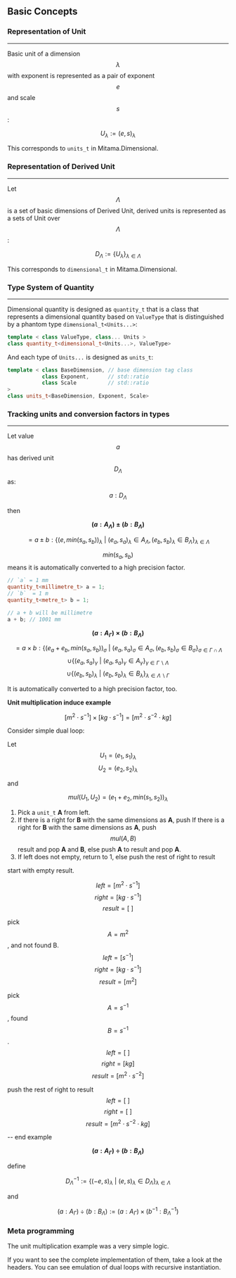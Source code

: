 ## Basic Concepts

### Representation of Unit
----------------------------

Basic unit of a dimension $$\lambda$$ with exponent is represented as a pair of exponent $$e$$ and scale $$s$$:

$$
U_\lambda := (e, s)_{\lambda}
$$

This corresponds to `units_t` in Mitama.Dimensional.

### Representation of Derived Unit
----------------------------

Let $$\Lambda$$ is a set of basic dimensions of Derived Unit, derived units is represented as a sets of Unit over $$\Lambda$$:

$$
D_\Lambda := {\{U_\lambda\}}_{\lambda \in \Lambda}
$$

This corresponds to `dimensional_t` in Mitama.Dimensional.


### Type System of Quantity
----------------------------

Dimensional quantity is designed as `quantity_t` that is a class that represents a dimensional quantity based on `ValueType` that is distinguished by a phantom type `dimensional_t<Units...>`:

```cpp
template < class ValueType, class... Units >
class quantity_t<dimensional_t<Units...>, ValueType>
```

And each type of `Units...` is designed as `units_t`:

```cpp
template < class BaseDimension, // base dimension tag class
           class Exponent,      // std::ratio
           class Scale          // std::ratio
>
class units_t<BaseDimension, Exponent, Scale>
```

### Tracking units and conversion factors in types
----------------------------

Let value $$a$$ has derived unit $$D_\Lambda$$ as:

$$
a: D_\Lambda
$$

then

**$$(a:A_\Lambda) \pm (b:B_\Lambda)$$**

$$
= a \pm b:{\{ ( e, min(s_a, s_b) )_{\lambda} \ | \ (e_a, s_a)_{\lambda} \in A_\Lambda, (e_b, s_b)_{\lambda} \in B_\Lambda \}}_{\lambda \in \Lambda}
$$

$$min (s_a, s_b)$$ means it is automatically converted to a high precision factor.


```cpp
// `a` = 1 mm
quantity_t<millimetre_t> a = 1;
// `b`  = 1 m
quantity_t<metre_t> b = 1;

// a + b will be millimetre
a + b; // 1001 mm
```

**$$(a:A_{\Gamma}) \times (b:B_{\Lambda})$$**

$$
= a \times b: {\{ ( e_a + e_b, min(s_a, s_b) )_{\sigma} \ | \ (e_a, s_a)_{\sigma} \in A_\sigma, (e_b, s_b)_{\sigma} \in B_\sigma \}}_{\sigma \in \Gamma \cap \Lambda  }
$$
$$
\cup {\{ (e_a, s_a)_{\gamma} \ | \ (e_a, s_a)_{\gamma} \in A_\gamma\}}_{\gamma \in \Gamma \backslash \Lambda  }
$$
$$
\cup {\{ (e_b, s_b)_{\lambda} \ | \ (e_b, s_b)_{\lambda} \in B_\lambda\}}_{\lambda \in \Lambda \backslash \Gamma  }
$$

It is automatically converted to a high precision factor, too.

**Unit multiplication induce example**

$$
[m^2 \cdot s^{-1}] \times [kg \cdot s^{-1}] = [m^2 \cdot s^{-2} \cdot kg]
$$

Consider simple dual loop:

Let 
$$
U_1 = (e_1, s_1)_\lambda
$$
$$
U_2 = (e_2, s_2)_\lambda
$$

and

$$
mul(U_1, U_2) = (e_1 + e_2, min(s_1, s_2))_\lambda
$$

1. Pick a `unit_t` **A** from left.
2. If there is a right for **B** with the same dimensions as **A**, push If there is a right for **B** with the same dimensions as **A**, push $$mul(A, B)$$ result and pop **A** and **B**, else push **A** to result and pop **A**.
3. If left does not empty, return to 1, else push the rest of right to result

start with empty result.

$$
left = [m^2 \cdot s^{-1}]
$$
$$
right = [kg \cdot s^{-1}]
$$
$$
result = [\ ]
$$

pick $$A=m^2$$, and not found B.
$$
left = [s^{-1}]
$$
$$
right = [kg \cdot s^{-1}]
$$
$$
result = [m^2]
$$

pick $$A=s^{-1}$$, found $$B=s^{-1}$$.
$$
left = [\ ]
$$
$$
right = [kg]
$$
$$
result = [m^2 \cdot s^{-2}]
$$

push the rest of right to result
$$
left = [\ ]
$$
$$
right = [\ ]
$$
$$
result = [m^2 \cdot s^{-2} \cdot kg]
$$

-- end example

**$$(a:A_{\Gamma}) \div (b:B_{\Lambda})$$**

define

$$
{D_\Lambda}^{-1} := {\{ (-e, s)_{\lambda} \ | \ (e, s)_{\lambda} \in D_\Lambda \}}_{\lambda \in \Lambda}
$$

and 

$$
(a:A_{\Gamma}) \div (b:B_{\Lambda}) := (a:A_{\Gamma}) \times (b^{-1}:{B_{\Lambda}}^{-1})$$

### Meta programming

The unit multiplication example was a very simple logic.

If you want to see the complete implementation of them, take a look at the headers.
You can see emulation of dual loops with recursive instantiation.

